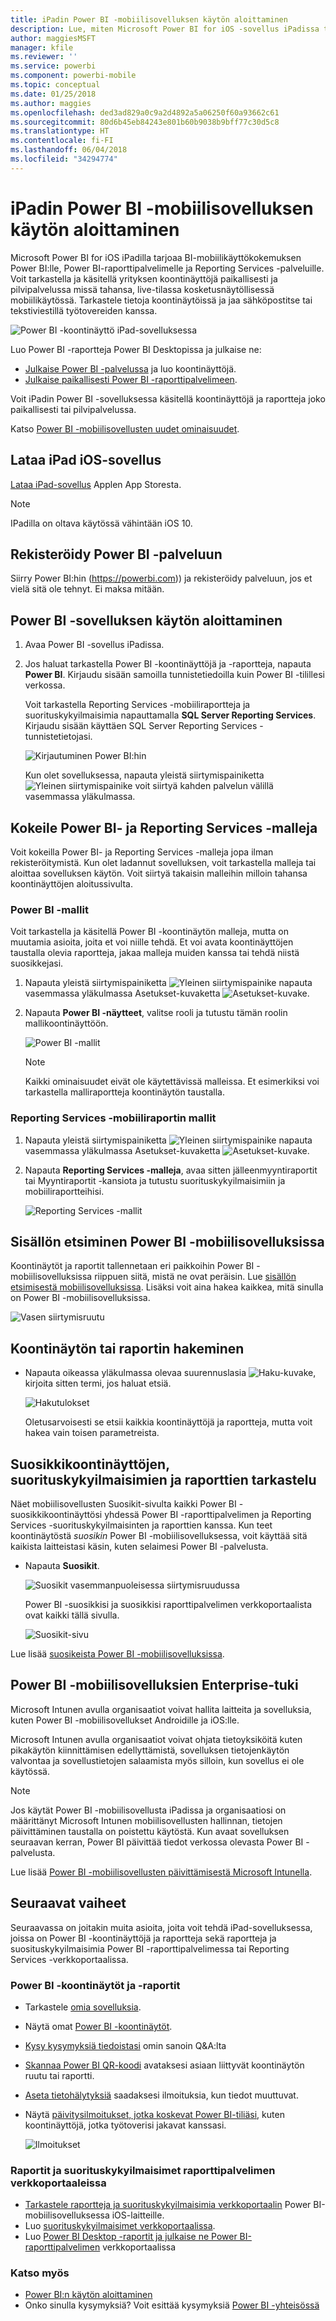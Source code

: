 ```yaml
---
title: iPadin Power BI -mobiilisovelluksen käytön aloittaminen
description: Lue, miten Microsoft Power BI for iOS -sovellus iPadissa tuo Power BI:n taskuusi, jotta pääset työtietoihisi mobiilisti sekä paikallisesti että pilvipalvelussa.
author: maggiesMSFT
manager: kfile
ms.reviewer: ''
ms.service: powerbi
ms.component: powerbi-mobile
ms.topic: conceptual
ms.date: 01/25/2018
ms.author: maggies
ms.openlocfilehash: ded3ad829a0c9a2d4892a5a06250f60a93662c61
ms.sourcegitcommit: 80d6b45eb84243e801b60b9038b9bff77c30d5c8
ms.translationtype: HT
ms.contentlocale: fi-FI
ms.lasthandoff: 06/04/2018
ms.locfileid: "34294774"
---
```

# <a name="get-started-with-the-power-bi-mobile-app-on-an-ipad"></a>iPadin Power BI -mobiilisovelluksen käytön aloittaminen
Microsoft Power BI for iOS iPadilla tarjoaa BI-mobiilikäyttökokemuksen Power BI:lle, Power BI-raporttipalvelimelle ja Reporting Services -palveluille. Voit tarkastella ja käsitellä yrityksen koontinäyttöjä paikallisesti ja pilvipalvelussa missä tahansa, live-tilassa kosketusnäytöllisessä mobiilikäytössä. Tarkastele tietoja koontinäytöissä ja jaa sähköpostitse tai tekstiviestillä työtovereiden kanssa. 

![Power BI -koontinäyttö iPad-sovelluksessa](media/mobile-ipad-app-get-started/power-bi-ipad-dashboard-sales-and-marketing.png)

Luo Power BI -raportteja Power BI Desktopissa ja julkaise ne:

* [Julkaise Power BI -palvelussa](service-get-started.md) ja luo koontinäyttöjä.
* [Julkaise paikallisesti Power BI -raporttipalvelimeen](report-server/quickstart-create-powerbi-report.md).

Voit iPadin Power BI -sovelluksessa käsitellä koontinäyttöjä ja raportteja joko paikallisesti tai pilvipalvelussa.

Katso [Power BI -mobiilisovellusten uudet ominaisuudet](mobile-whats-new-in-the-mobile-apps.md).

## <a name="download-the-ios-app-for-the-ipad"></a>Lataa iPad iOS-sovellus
[Lataa iPad-sovellus](http://go.microsoft.com/fwlink/?LinkId=522062) Applen App Storesta.

> [!NOTE]
> IPadilla on oltava käytössä vähintään iOS 10. 
> 
> 

## <a name="sign-up-for-the-power-bi-service"></a>Rekisteröidy Power BI -palveluun
Siirry Power BI:hin (https://powerbi.com)) ja rekisteröidy palveluun, jos et vielä sitä ole tehnyt. Ei maksa mitään.

## <a name="get-started-with-the-power-bi-app"></a>Power BI -sovelluksen käytön aloittaminen
1. Avaa Power BI -sovellus iPadissa.
2. Jos haluat tarkastella Power BI -koontinäyttöjä ja -raportteja, napauta **Power BI**. Kirjaudu sisään samoilla tunnistetiedoilla kuin Power BI -tilillesi verkossa. 
   
   Voit tarkastella Reporting Services -mobiiliraportteja ja suorituskykyilmaisimia napauttamalla **SQL Server Reporting Services**. Kirjaudu sisään käyttäen SQL Server Reporting Services -tunnistetietojasi.
   
   ![Kirjautuminen Power BI:hin](media/mobile-ipad-app-get-started/power-bi-connect-to-login.png)
   
   Kun olet sovelluksessa, napauta yleistä siirtymispainiketta ![Yleinen siirtymispainike](media/mobile-ipad-app-get-started/power-bi-iphone-global-nav-button.png) voit siirtyä kahden palvelun välillä vasemmassa yläkulmassa. 

## <a name="try-the-power-bi-and-reporting-services-samples"></a>Kokeile Power BI- ja Reporting Services -malleja
Voit kokeilla Power BI- ja Reporting Services -malleja jopa ilman rekisteröitymistä. Kun olet ladannut sovelluksen, voit tarkastella malleja tai aloittaa sovelluksen käytön. Voit siirtyä takaisin malleihin milloin tahansa koontinäyttöjen aloitussivulta.

### <a name="power-bi-samples"></a>Power BI -mallit
Voit tarkastella ja käsitellä Power BI -koontinäytön malleja, mutta on muutamia asioita, joita et voi niille tehdä. Et voi avata koontinäyttöjen taustalla olevia raportteja, jakaa malleja muiden kanssa tai tehdä niistä suosikkejasi.

1. Napauta yleistä siirtymispainiketta ![Yleinen siirtymispainike](media/mobile-ipad-app-get-started/power-bi-iphone-global-nav-button.png) napauta vasemmassa yläkulmassa Asetukset-kuvaketta ![Asetukset-kuvake](media/mobile-ipad-app-get-started/power-bi-ios-settings-gear.png).
2. Napauta **Power BI -näytteet**, valitse rooli ja tutustu tämän roolin mallikoontinäyttöön.  
   
   ![Power BI -mallit](media/mobile-ipad-app-get-started/pbi_ipad_samples2.png)
   
   > [!NOTE]
   > Kaikki ominaisuudet eivät ole käytettävissä malleissa. Et esimerkiksi voi tarkastella malliraportteja koontinäytön taustalla. 
   > 
   > 

### <a name="reporting-services-mobile-report-samples"></a>Reporting Services -mobiiliraportin mallit
1. Napauta yleistä siirtymispainiketta ![Yleinen siirtymispainike](media/mobile-ipad-app-get-started/power-bi-iphone-global-nav-button.png) napauta vasemmassa yläkulmassa Asetukset-kuvaketta ![Asetukset-kuvake](media/mobile-ipad-app-get-started/power-bi-ios-settings-gear.png).
2. Napauta **Reporting Services -malleja**, avaa sitten jälleenmyyntiraportit tai Myyntiraportit -kansiota ja tutustu suorituskykyilmaisimiin ja mobiiliraportteihisi.
   
   ![Reporting Services -mallit](media/mobile-ipad-app-get-started/power-bi-reporting-services-samples.png)

## <a name="find-your-content-in-the-power-bi-mobile-apps"></a>Sisällön etsiminen Power BI -mobiilisovelluksissa
Koontinäytöt ja raportit tallennetaan eri paikkoihin Power BI -mobiilisovelluksissa riippuen siitä, mistä ne ovat peräisin. Lue [sisällön etsimisestä mobiilisovelluksissa](mobile-apps-find-content-mobile-devices.md). Lisäksi voit aina hakea kaikkea, mitä sinulla on Power BI -mobiilisovelluksissa. 

![Vasen siirtymisruutu](media/mobile-ipad-app-get-started/power-bi-iphone-left-nav.png)

## <a name="search-for-a-dashboard-or-report"></a>Koontinäytön tai raportin hakeminen
* Napauta oikeassa yläkulmassa olevaa suurennuslasia ![Haku-kuvake](media/mobile-ipad-app-get-started/power-bi-ipad-search-icon.png), kirjoita sitten termi, jos haluat etsiä.
  
    ![Hakutulokset](media/mobile-ipad-app-get-started/power-bi-ipad-search.png)
  
    Oletusarvoisesti se etsii kaikkia koontinäyttöjä ja raportteja, mutta voit hakea vain toisen parametreista.

## <a name="view-your-favorite-dashboards-kpis-and-reports"></a>Suosikkikoontinäyttöjen, suorituskykyilmaisimien ja raporttien tarkastelu
Näet mobiilisovellusten Suosikit-sivulta kaikki Power BI -suosikkikoontinäyttösi yhdessä Power BI -raporttipalvelimen ja Reporting Services -suorituskykyilmaisinten ja raporttien kanssa. Kun teet koontinäytöstä *suosikin* Power BI -mobiilisovelluksessa, voit käyttää sitä kaikista laitteistasi käsin, kuten selaimesi Power BI -palvelusta. 

* Napauta **Suosikit**.
  
   ![Suosikit vasemmanpuoleisessa siirtymisruudussa](media/mobile-ipad-app-get-started/power-bi-iphone-favorites-nav.png)
  
   Power BI -suosikkisi ja suosikkisi raporttipalvelimen verkkoportaalista ovat kaikki tällä sivulla.
  
   ![Suosikit-sivu](media/mobile-ipad-app-get-started/power-bi-ipad-favorites.png)

Lue lisää [suosikeista Power BI -mobiilisovelluksissa](mobile-apps-favorites.md).

## <a name="enterprise-support-for-the-power-bi-mobile-apps"></a>Power BI -mobiilisovelluksien Enterprise-tuki
Microsoft Intunen avulla organisaatiot voivat hallita laitteita ja sovelluksia, kuten Power BI -mobiilisovellukset Androidille ja iOS:lle.

Microsoft Intunen avulla organisaatiot voivat ohjata tietoyksiköitä kuten pikakäytön kiinnittämisen edellyttämistä, sovelluksen tietojenkäytön valvontaa ja sovellustietojen salaamista myös silloin, kun sovellus ei ole käytössä.

> [!NOTE]
> Jos käytät Power BI -mobiilisovellusta iPadissa ja organisaatiosi on määrittänyt Microsoft Intunen mobiilisovellusten hallinnan, tietojen päivittäminen taustalla on poistettu käytöstä. Kun avaat sovelluksen seuraavan kerran, Power BI päivittää tiedot verkossa olevasta Power BI -palvelusta.
> 
> 

Lue lisää [Power BI -mobiilisovellusten päivittämisestä Microsoft Intunella](service-admin-mobile-intune.md). 

## <a name="next-steps"></a>Seuraavat vaiheet
Seuraavassa on joitakin muita asioita, joita voit tehdä iPad-sovelluksessa, joissa on Power BI -koontinäyttöjä ja raportteja sekä raportteja ja suosituskykyilmaisimia Power BI -raporttipalvelimessa tai Reporting Services -verkkoportaalissa.

### <a name="power-bi-dashboards-and-reports"></a>Power BI -koontinäytöt ja -raportit
* Tarkastele [omia sovelluksia](service-install-use-apps.md).
* Näytä omat [Power BI -koontinäytöt](mobile-apps-view-dashboard.md).
* [Kysy kysymyksiä tiedoistasi](mobile-apps-ios-qna.md) omin sanoin Q&A:lta
* [Skannaa Power BI QR-koodi](mobile-apps-qr-code.md) avataksesi asiaan liittyvät koontinäytön ruutu tai raportti.
* [Aseta tietohälytyksiä](mobile-set-data-alerts-in-the-mobile-apps.md) saadaksesi ilmoituksia, kun tiedot muuttuvat.
* Näytä [päivitysilmoitukset, jotka koskevat Power BI-tiliäsi](mobile-apps-notification-center.md), kuten koontinäyttöjä, jotka työtoverisi jakavat kanssasi.
  
  ![Ilmoitukset](media/mobile-ipad-app-get-started/power-bi-ipad-notifications.png)

### <a name="reports-and-kpis-on-the-report-server-web-portals"></a>Raportit ja suorituskykyilmaisimet raporttipalvelimen verkkoportaaleissa
* [Tarkastele raportteja ja suorituskykyilmaisimia verkkoportaalin](mobile-app-ssrs-kpis-mobile-on-premises-reports.md) Power BI-mobiilisovelluksessa iOS-laitteille.
* Luo [suorituskykyilmaisimet verkkoportaalissa](https://docs.microsoft.com/sql/reporting-services/working-with-kpis-in-reporting-services).
* Luo [Power BI Desktop -raportit ja julkaise ne Power BI-raporttipalvelimen](report-server/quickstart-create-powerbi-report.md) verkkoportaalissa

### <a name="see-also"></a>Katso myös
* [Power BI:n käytön aloittaminen](service-get-started.md)  
* Onko sinulla kysymyksiä? Voit esittää kysymyksiä [Power BI -yhteisössä](http://community.powerbi.com/)


